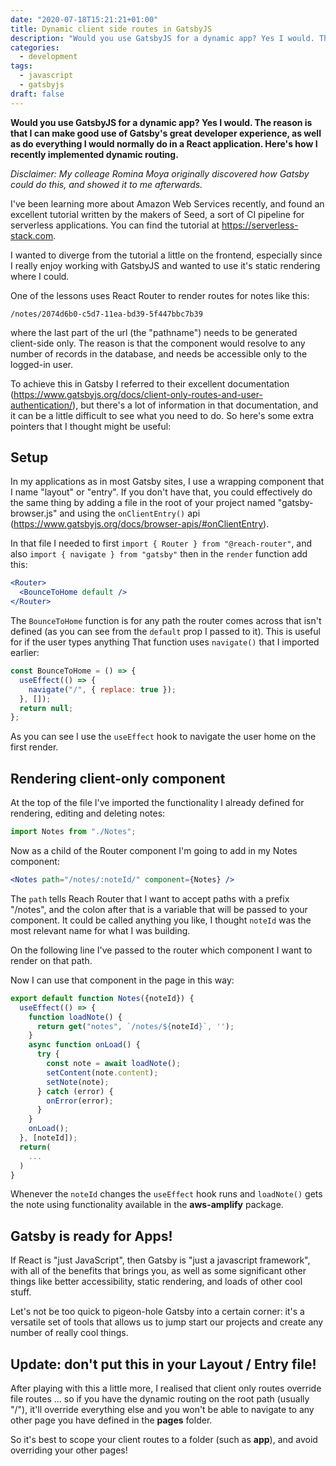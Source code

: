 ```yaml
---
date: "2020-07-18T15:21:21+01:00"
title: Dynamic client side routes in GatsbyJS
description: "Would you use GatsbyJS for a dynamic app? Yes I would. The reason is that I can make good use of Gatsby's great developer experience, as well as do everything I would normally do in a React application. Here's how I recently implemented dynamic routing."
categories:
  - development
tags:
  - javascript
  - gatsbyjs
draft: false
---
```


**Would you use GatsbyJS for a dynamic app? Yes I would. The reason is that I can make good use of Gatsby's great developer experience, as well as do everything I would normally do in a React application. Here's how I recently implemented dynamic routing.**

_Disclaimer: My colleage Romina Moya originally discovered how Gatsby could do this, and showed it to me afterwards._

I've been learning more about Amazon Web Services recently, and found an excellent tutorial written by the makers of Seed, a sort of CI pipeline for serverless applications. You can find the tutorial at https://serverless-stack.com.

I wanted to diverge from the tutorial a little on the frontend, especially since I really enjoy working with GatsbyJS and wanted to use it's static rendering where I could.

One of the lessons uses React Router to render routes for notes like this:

```
/notes/2074d6b0-c5d7-11ea-bd39-5f447bbc7b39
```

where the last part of the url (the "pathname") needs to be generated client-side only. The reason is that the component would resolve to any number of records in the database, and needs be accessible only to the logged-in user.

To achieve this in Gatsby I referred to their excellent documentation (https://www.gatsbyjs.org/docs/client-only-routes-and-user-authentication/), but there's a lot of information in that documentation, and it can be a little difficult to see what you need to do. So here's some extra pointers that I thought might be useful:

## Setup

In my applications as in most Gatsby sites, I use a wrapping component that I name "layout" or "entry". If you don't have that, you could effectively do the same thing by adding a file in the root of your project named "gatsby-browser.js" and using the `onClientEntry()` api (https://www.gatsbyjs.org/docs/browser-apis/#onClientEntry).

In that file I needed to first `import { Router } from "@reach-router"`, and also `import { navigate } from "gatsby"` then in the `render` function add this:

```jsx
<Router>
  <BounceToHome default />
</Router>
```

The `BounceToHome` function is for any path the router comes across that isn't defined (as you can see from the `default` prop I passed to it). This is useful for if the user types anything That function uses `navigate()` that I imported earlier:

```js
const BounceToHome = () => {
  useEffect(() => {
    navigate("/", { replace: true });
  }, []);
  return null;
};
```

As you can see I use the `useEffect` hook to navigate the user home on the first render.

## Rendering client-only component

At the top of the file I've imported the functionality I already defined for rendering, editing and deleting notes:

```jsx
import Notes from "./Notes";
```

Now as a child of the Router component I'm going to add in my Notes component:

```jsx
<Notes path="/notes/:noteId/" component={Notes} />
```

The `path` tells Reach Router that I want to accept paths with a prefix "/notes", and the colon after that is a variable that will be passed to your component. It could be called anything you like, I thought `noteId` was the most relevant name for what I was building.

On the following line I've passed to the router which component I want to render on that path.

Now I can use that component in the page in this way:

```jsx
export default function Notes({noteId}) {
  useEffect(() => {
    function loadNote() {
      return get("notes", `/notes/${noteId}`, '');
    }
    async function onLoad() {
      try {
        const note = await loadNote();
        setContent(note.content);
        setNote(note);
      } catch (error) {
        onError(error);
      }
    }
    onLoad();
  }, [noteId]);
  return(
    ...
  )
}
```

Whenever the `noteId` changes the `useEffect` hook runs and `loadNote()` gets the note using functionality available in the **aws-amplify** package.

## Gatsby is ready for Apps!

If React is "just JavaScript", then Gatsby is "just a javascript framework", with all of the benefits that brings you, as well as some significant other things like better accessibility, static rendering, and loads of other cool stuff.

Let's not be too quick to pigeon-hole Gatsby into a certain corner: it's a versatile set of tools that allows us to jump start our projects and create any number of really cool things.

## Update: don't put this in your Layout / Entry file!

After playing with this a little more, I realised that client only routes override file routes ... so if you have the dynamic routing on the root path (usually "/"), it'll override everything else and you won't be able to navigate to any other page you have defined in the **pages** folder.

So it's best to scope your client routes to a folder (such as **app**), and avoid overriding your other pages!
